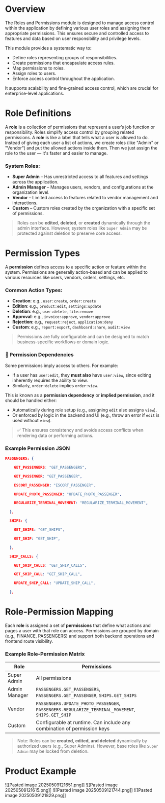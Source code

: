 # Overview

 The Roles and Permissions module is designed to manage access control within the application by defining various user roles and assigning them appropriate permissions. This ensures secure and controlled access to features and data based on user responsibility and privilege levels.

This module provides a systematic way to:
- Define roles representing groups of responsibilities.
- Create permissions that encapsulate access rules.
- Map permissions to roles.
- Assign roles to users.
- Enforce access control throughout the application.

It supports scalability and fine-grained access control, which are crucial for enterprise-level applications.

# Role Definitions
A **role** is a collection of permissions that represent a user’s job function or responsibility. Roles simplify access control by grouping related permissions.
A **role** is like a label that tells what a user is allowed to do. Instead of giving each user a list of actions, we create roles (like "Admin" or "Vendor") and put the allowed actions inside them. Then we just assign the role to the user — it's faster and easier to manage.

### System Roles:
- **Super Admin** – Has unrestricted access to all features and settings across the application.
- **Admin Manager** – Manages users, vendors, and configurations at the organization level.
- **Vendor** – Limited access to features related to vendor management and interactions.
- **Custom** – Custom roles created by the organization with a specific set of permissions.

> Roles can be **edited**, **deleted**, or **created** dynamically through the admin interface. However, system roles like `Super Admin` may be protected against deletion to preserve core access.

# Permission Types

A **permission** defines access to a specific action or feature within the system. Permissions are generally action-based and can be applied to various resources like users, vendors, orders, settings, etc.
### Common Action Types:
- **Creation**: e.g., `user:create`, `order:create`
- **Edition**: e.g., `product:edit`, `settings:update`
- **Deletion**: e.g., `user:delete`, `file:remove`
- **Approval**: e.g., `invoice:approve`, `vendor:approve`
- **Rejection**: e.g., `request:reject`, `application:deny`
- **Custom**: e.g., `report:export`, `dashboard:share`, `audit:view`

> Permissions are fully configurable and can be designed to match business-specific workflows or domain logic.

### 🔁 Permission Dependencies

Some permissions imply access to others. For example:
- If a user has `user:edit`, they **must also** have `user:view`, since editing inherently requires the ability to view.
- Similarly, `order:delete` implies `order:view`.

This is known as a **permission dependency** or **implied permission**, and it should be handled either:
- Automatically during role setup (e.g., assigning `edit` also assigns `view`).
- Or enforced by logic in the backend and UI (e.g., throw an error if `edit` is used without `view`).

> ✅ This ensures consistency and avoids access conflicts when rendering data or performing actions.
### Example Permission JSON
```json
PASSENGERS: {

    GET_PASSENGERS: "GET_PASSENGERS",

    GET_PASSENGER: "GET_PASSENGER",

    ESCORT_PASSENGER: "ESCORT_PASSENGER",

    UPDATE_PHOTO_PASSENGER: "UPDATE_PHOTO_PASSENGER",

    REGULARIZE_TERMINAL_MOVEMENT: "REGULARIZE_TERMINAL_MOVEMENT",

  },

  SHIPS: {

    GET_SHIPS: "GET_SHIPS",

    GET_SHIP: "GET_SHIP",

  },

  SHIP_CALLS: {

    GET_SHIP_CALLS: "GET_SHIP_CALLS",

    GET_SHIP_CALL: "GET_SHIP_CALL",

    UPDATE_SHIP_CALL: "UPDATE_SHIP_CALL",

  },
```

# Role-Permission Mapping

Each **role** is assigned a set of **permissions** that define what actions and pages a user with that role can access. Permissions are grouped by domain (e.g., FINANCE, PASSENGERS) and support both backend operations and frontend route visibility.

### Example Role-Permission Matrix

| Role          | Permissions                                                                                      |
| ------------- | ------------------------------------------------------------------------------------------------ |
| Super Admin   | All permissions                                                                                  |
| Admin Manager | `PASSENGERS.GET_PASSENGERS`, `PASSENGERS.GET_PASSENGER`, `SHIPS.GET_SHIPS`                       |
| Vendor        | `PASSENGERS.UPDATE_PHOTO_PASSENGER`, `PASSENGERS.REGULARIZE_TERMINAL_MOVEMENT`, `SHIPS.GET_SHIP` |
| Custom        | Configurable at runtime. Can include any combination of permission keys                          |

> Note: Roles can be **created, edited, and deleted** dynamically by authorized users (e.g., Super Admins). However, base roles like `Super Admin` may be locked from deletion.
# Product Example
![[Pasted image 20250509121651.png]]
![[Pasted image 20250509121615.png]]
![[Pasted image 20250509121744.png]]
![[Pasted image 20250509121829.png]]
